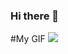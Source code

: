 ### Hi there 👋




#My GIF
![](https://user-images.githubusercontent.com/100204853/205521404-fca51bf5-af31-47d8-8831-81af5d0ca58f.gif)

